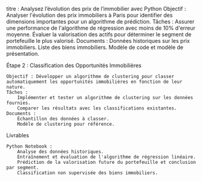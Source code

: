 titre : Analysez l’évolution des prix de l’immobilier avec Python
    Objectif : Analyser l'évolution des prix immobiliers à Paris pour identifier des dimensions importantes pour un algorithme de prédiction.
    Tâches :
        Assurer une performance de l'algorithme de régression avec moins de 10% d'erreur moyenne.
        Évaluer la valorisation des actifs pour déterminer le segment de portefeuille le plus valorisé.
    Documents :
        Données historiques sur les prix immobiliers.
        Liste des biens immobiliers.
        Modèle de code et modèle de présentation.

Étape 2 : Classification des Opportunités Immobilières

    Objectif : Développer un algorithme de clustering pour classer automatiquement les opportunités immobilières en fonction de leur nature.
    Tâches :
        Implémenter et tester un algorithme de clustering sur les données fournies.
        Comparer les résultats avec les classifications existantes.
    Documents :
        Échantillon des données à classer.
        Modèle de clustering pour référence.

Livrables

    Python Notebook :
        Analyse des données historiques.
        Entraînement et évaluation de l'algorithme de régression linéaire.
        Prédiction de la valorisation future du portefeuille et conclusion par segment.
        Classification non supervisée des biens immobiliers.
